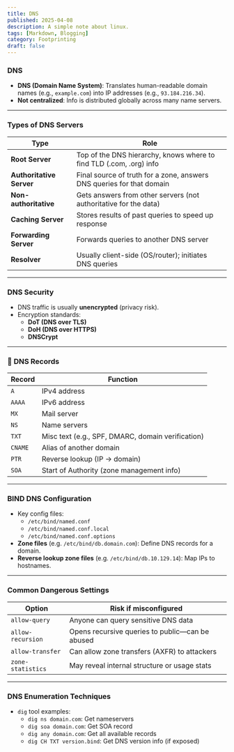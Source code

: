 ```yaml
---
title: DNS
published: 2025-04-08
description: A simple note about linux.
tags: [Markdown, Blogging]
category: Footprinting
draft: false
---
```


### **DNS**
- **DNS (Domain Name System)**: Translates human-readable domain names (e.g., `example.com`) into IP addresses (e.g., `93.184.216.34`).
- **Not centralized**: Info is distributed globally across many name servers.

---

### **Types of DNS Servers**
| **Type**                 | **Role** |
|--------------------------|----------|
| **Root Server**          | Top of the DNS hierarchy, knows where to find TLD (.com, .org) info |
| **Authoritative Server** | Final source of truth for a zone, answers DNS queries for that domain |
| **Non-authoritative**    | Gets answers from other servers (not authoritative for the data) |
| **Caching Server**       | Stores results of past queries to speed up response |
| **Forwarding Server**    | Forwards queries to another DNS server |
| **Resolver**             | Usually client-side (OS/router); initiates DNS queries |

---

### **DNS Security**
- DNS traffic is usually **unencrypted** (privacy risk).
- Encryption standards:
  - **DoT (DNS over TLS)**
  - **DoH (DNS over HTTPS)**
  - **DNSCrypt**

---

### 📄 **DNS Records**
| **Record** | **Function** |
|------------|---------------|
| `A`        | IPv4 address |
| `AAAA`     | IPv6 address |
| `MX`       | Mail server |
| `NS`       | Name servers |
| `TXT`      | Misc text (e.g., SPF, DMARC, domain verification) |
| `CNAME`    | Alias of another domain |
| `PTR`      | Reverse lookup (IP → domain) |
| `SOA`      | Start of Authority (zone management info) |

---

### **BIND DNS Configuration**
- Key config files:
  - `/etc/bind/named.conf`
  - `/etc/bind/named.conf.local`
  - `/etc/bind/named.conf.options`
- **Zone files** (e.g. `/etc/bind/db.domain.com`): Define DNS records for a domain.
- **Reverse lookup zone files** (e.g. `/etc/bind/db.10.129.14`): Map IPs to hostnames.

---

### **Common Dangerous Settings**
| **Option**       | **Risk if misconfigured** |
|------------------|---------------------------|
| `allow-query`    | Anyone can query sensitive DNS data |
| `allow-recursion`| Opens recursive queries to public—can be abused |
| `allow-transfer` | Can allow zone transfers (AXFR) to attackers |
| `zone-statistics`| May reveal internal structure or usage stats |

---

### **DNS Enumeration Techniques**
- `dig` tool examples:
  - `dig ns domain.com`: Get nameservers
  - `dig soa domain.com`: Get SOA record
  - `dig any domain.com`: Get all available records
  - `dig CH TXT version.bind`: Get DNS version info (if exposed)

